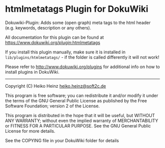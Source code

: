 # htmlmetatags Plugin for DokuWiki

Dokuwiki-Plugin: Adds some (open graph) meta tags to the html header 
(e.g. keywords, description or any others).

All documentation for this plugin can be found at 
https://www.dokuwiki.org/plugin:htmlmetatags

If you install this plugin manually, make sure it is installed in 
`lib/plugins/htmlmetatags/` - if the folder is called differently 
it will not work!

Please refer to http://www.dokuwiki.org/plugins for additional info on 
how to install plugins in DokuWiki.

----

Copyright (C) Heiko Heinz <heiko.heinz@soft2c.de>

This program is free software; you can redistribute it and/or modify it 
under the terms of the GNU General Public License as published by the 
Free Software Foundation; version 2 of the License.

This program is distributed in the hope that it will be useful, but WITHOUT 
ANY WARRANTY; without even the implied warranty of MERCHANTABILITY or 
FITNESS FOR A PARTICULAR PURPOSE. See the GNU General Public License for 
more details.

See the COPYING file in your DokuWiki folder for details

